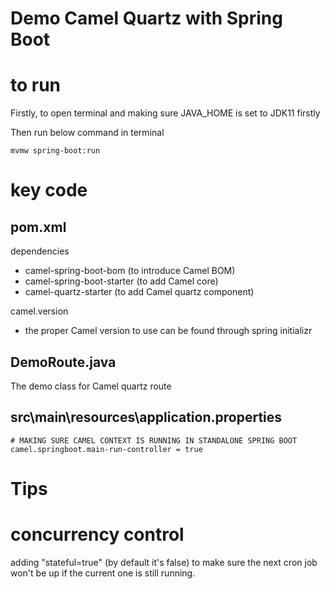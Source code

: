 # Demo Camel Quartz with Spring Boot

# to run
Firstly, to open terminal and making sure JAVA_HOME is set to JDK11 firstly

Then run below command in terminal
```
mvmw spring-boot:run
```


# key code

## pom.xml
dependencies
- camel-spring-boot-bom (to introduce Camel BOM)
- camel-spring-boot-starter (to add Camel core)
- camel-quartz-starter (to add Camel quartz component)

camel.version
- the proper Camel version to use can be found through spring initializr

## DemoRoute.java
The demo class for Camel quartz route

## src\main\resources\application.properties
```
# MAKING SURE CAMEL CONTEXT IS RUNNING IN STANDALONE SPRING BOOT
camel.springboot.main-run-controller = true
```

# Tips

# concurrency control
adding "stateful=true" (by default it's false) to make sure the next cron job won't be up if the current one is still running.